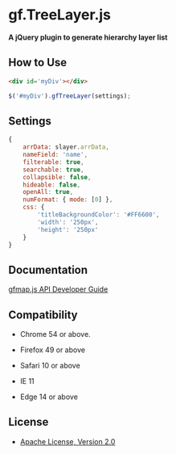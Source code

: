 gf.TreeLayer.js
===========

**A jQuery plugin to generate hierarchy layer list** 


How to Use
--------
```html
<div id='myDiv'></div>
```

```js
$('#myDiv').gfTreeLayer(settings);
```

Settings
--------
```js
{
    arrData: slayer.arrData,    
    nameField: 'name',
    filterable: true,
    searchable: true,
    collapsible: false,
    hideable: false,
    openAll: true,   
    numFormat: { mode: [0] },             
    css: {
        'titleBackgroundColor': '#FF6600',
        'width': '250px',
        'height': '250px'
    }
}
```

Documentation
-------------
[gfmap.js API Developer Guide](module-MYAPP.html)


Compatibility
-------------
* Chrome 54 or above.

* Firefox 49 or above

* Safari 10 or above

* IE 11

* Edge 14 or above


License
-------------
* [Apache License, Version 2.0](http://www.apache.org/licenses/LICENSE-2.0.html)